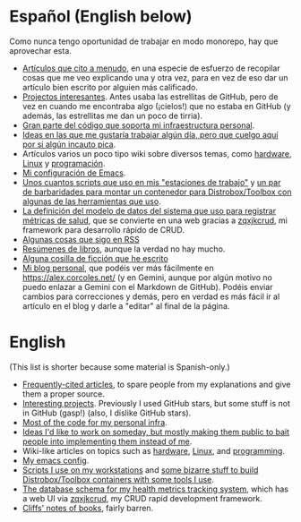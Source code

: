 # Español (English below)

Como nunca tengo oportunidad de trabajar en modo monorepo, hay que aprovechar esta.

* [Artículos que cito a menudo](INTERESTING_ARTICLES.org), en una especie de esfuerzo de recopilar cosas que me veo explicando una y otra vez, para en vez de eso dar un artículo bien escrito por alguien más calificado.
* [Projectos interesantes](INTERESTING_PROJECTS.org).
  Antes usaba las estrellitas de GitHub, pero de vez en cuando me encontraba algo (¡cielos!) que no estaba en GitHub (y además, las estrellitas me dan un poco de tirria).
* [Gran parte del código que soporta mi infraestructura personal](personal_infra/).
* [Ideas en las que me gustaría trabajar algún día, pero que cuelgo aquí por si algún incauto pica](IDEAS.org).
* Artículos varios un poco tipo wiki sobre diversos temas, como [hardware](hardware/), [Linux](linux/) y [programación](programming/).
* [Mi configuración de Emacs](emacs/).
* [Unos cuantos scripts que uso en mis "estaciones de trabajo"](scripts/) y [un par de barbaridades para montar un contenedor para Distrobox/Toolbox con algunas de las herramientas que uso](workstation/).
* [La definición del modelo de datos del sistema que uso para registrar métricas de salud](weight/), que se convierte en una web gracias a [zqxjkcrud](https://github.com/alexpdp7/zqxjkcrud/), mi framework para desarrollo rápido de CRUD.
* [Algunas cosas que sigo en RSS](FUENTES.md)
* [Resúmenes de libros](cliffs_notes/), aunque la verdad no hay mucho.
* [Alguna cosilla de ficción que he escrito](fiction_writing/)
* [Mi blog personal](blog/), que podéis ver más fácilmente en https://alex.corcoles.net/ (y en Gemini, aunque por algún motivo no puedo enlazar a Gemini con el Markdown de GitHub).
  Podéis enviar cambios para correcciones y demás, pero en verdad es más fácil ir al artículo en el blog y darle a "editar" al final de la página.

# English

(This list is shorter because some material is Spanish-only.)

* [Frequently-cited articles](INTERESTING_ARTICLES.org), to spare people from my explanations and give them a proper source.
* [Interesting projects](INTERESTING_PROJECTS.org).
  Previously I used GitHub stars, but some stuff is not in GitHub (gasp!) (also, I dislike GitHub stars).
* [Most of the code for my personal infra](personal_infra/).
* [Ideas I'd like to work on someday, but mostly making them public to bait people into implementing them instead of me](IDEAS.org).
* Wiki-like articles on topics such as [hardware](hardware/), [Linux](linux/), and [programming](programming/).
* [My emacs config](emacs/).
* [Scripts I use on my workstations](scripts/) and [some bizarre stuff to build Distrobox/Toolbox containers with some tools I use](workstation/).
* [The database schema for my health metrics tracking system](weight/), which has a web UI via [zqxjkcrud](https://github.com/alexpdp7/zqxjkcrud/), my CRUD rapid development framework.
* [Cliffs' notes of books](cliffs_notes/), fairly barren.
